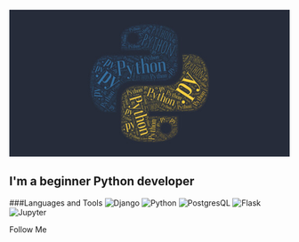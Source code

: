 [![Header](https://github.com/Houin-Kyma/houin-kyma/blob/main/assets/logo.jpeg)](https://hinkyma.pythonanywhere.com/)


## I'm a beginner Python developer


###Languages and Tools
![Django](https://img.shields.io/badge/-Django-0C4B33?style=for-the-badge&logo=django&logoColor=FFFFF)
![Python](https://img.shields.io/badge/-Python-0C4B33?style=for-the-badge&logo=python&logoColor=E9D54D)
![PostgresQL](https://img.shields.io/badge/-PostgresQL-0C4B33?style=for-the-badge&logo=postgresql&logoColor=097CDB)
![Flask](https://img.shields.io/badge/-Flask-0C4B33?style=for-the-badge&logo=flask)
![Jupyter](https://img.shields.io/badge/-Jupyter-0C4B33?style=for-the-badge&logo=jupyter)


Follow Me